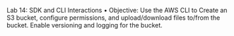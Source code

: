 Lab 14: SDK and CLI Interactions
• Objective: Use the AWS CLI to Create an S3 bucket, configure permissions, and upload/download files to/from the bucket.
Enable versioning and logging for the bucket.
